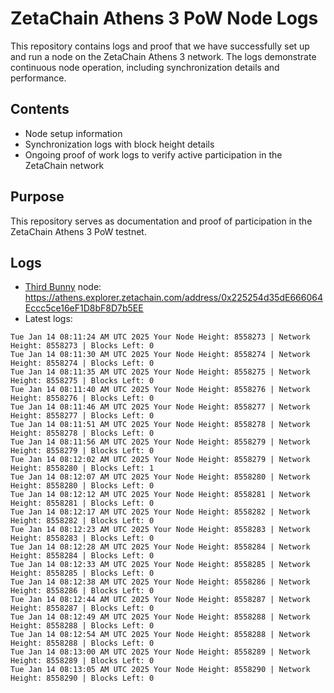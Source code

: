 # ZetaChain Athens 3 PoW Node Logs
This repository contains logs and proof that we have successfully set up and run a node on the ZetaChain Athens 3 network. The logs demonstrate continuous node operation, including synchronization details and performance.

## Contents
- Node setup information
- Synchronization logs with block height details
- Ongoing proof of work logs to verify active participation in the ZetaChain network

## Purpose
This repository serves as documentation and proof of participation in the ZetaChain Athens 3 PoW testnet.

## Logs

- [Third Bunny](https://thirdbunny.xyz/) node: https://athens.explorer.zetachain.com/address/0x225254d35dE666064Eccc5ce16eF1D8bF8D7b5EE
- Latest logs:
```
Tue Jan 14 08:11:24 AM UTC 2025 Your Node Height: 8558273 | Network Height: 8558273 | Blocks Left: 0
Tue Jan 14 08:11:30 AM UTC 2025 Your Node Height: 8558274 | Network Height: 8558274 | Blocks Left: 0
Tue Jan 14 08:11:35 AM UTC 2025 Your Node Height: 8558275 | Network Height: 8558275 | Blocks Left: 0
Tue Jan 14 08:11:40 AM UTC 2025 Your Node Height: 8558276 | Network Height: 8558276 | Blocks Left: 0
Tue Jan 14 08:11:46 AM UTC 2025 Your Node Height: 8558277 | Network Height: 8558277 | Blocks Left: 0
Tue Jan 14 08:11:51 AM UTC 2025 Your Node Height: 8558278 | Network Height: 8558278 | Blocks Left: 0
Tue Jan 14 08:11:56 AM UTC 2025 Your Node Height: 8558279 | Network Height: 8558279 | Blocks Left: 0
Tue Jan 14 08:12:02 AM UTC 2025 Your Node Height: 8558279 | Network Height: 8558280 | Blocks Left: 1
Tue Jan 14 08:12:07 AM UTC 2025 Your Node Height: 8558280 | Network Height: 8558280 | Blocks Left: 0
Tue Jan 14 08:12:12 AM UTC 2025 Your Node Height: 8558281 | Network Height: 8558281 | Blocks Left: 0
Tue Jan 14 08:12:17 AM UTC 2025 Your Node Height: 8558282 | Network Height: 8558282 | Blocks Left: 0
Tue Jan 14 08:12:23 AM UTC 2025 Your Node Height: 8558283 | Network Height: 8558283 | Blocks Left: 0
Tue Jan 14 08:12:28 AM UTC 2025 Your Node Height: 8558284 | Network Height: 8558284 | Blocks Left: 0
Tue Jan 14 08:12:33 AM UTC 2025 Your Node Height: 8558285 | Network Height: 8558285 | Blocks Left: 0
Tue Jan 14 08:12:38 AM UTC 2025 Your Node Height: 8558286 | Network Height: 8558286 | Blocks Left: 0
Tue Jan 14 08:12:44 AM UTC 2025 Your Node Height: 8558287 | Network Height: 8558287 | Blocks Left: 0
Tue Jan 14 08:12:49 AM UTC 2025 Your Node Height: 8558288 | Network Height: 8558288 | Blocks Left: 0
Tue Jan 14 08:12:54 AM UTC 2025 Your Node Height: 8558288 | Network Height: 8558288 | Blocks Left: 0
Tue Jan 14 08:13:00 AM UTC 2025 Your Node Height: 8558289 | Network Height: 8558289 | Blocks Left: 0
Tue Jan 14 08:13:05 AM UTC 2025 Your Node Height: 8558290 | Network Height: 8558290 | Blocks Left: 0
```
